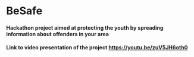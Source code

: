 # BeSafe

#### Hackathon project aimed at protecting the youth by spreading information about offenders in your area

#### Link to video presentation of the project https://youtu.be/zuV5JH6oth0
